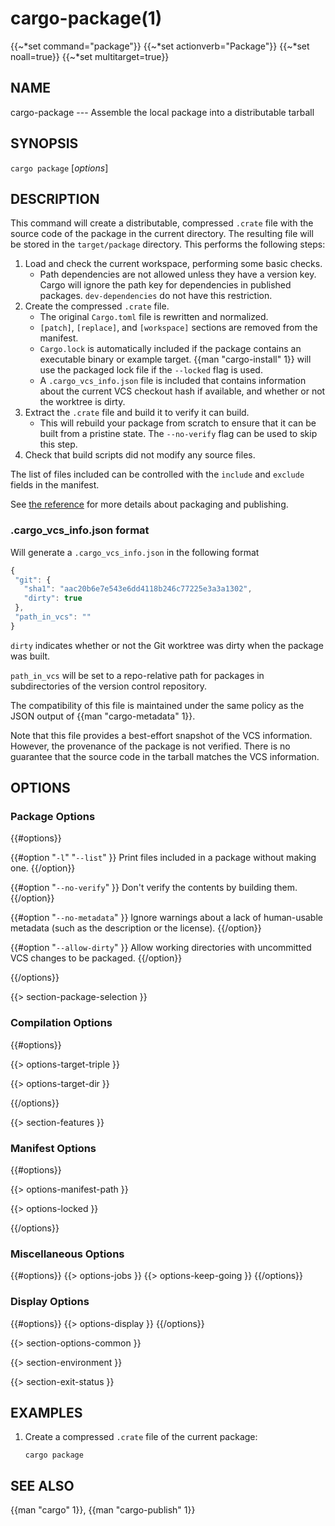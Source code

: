 # cargo-package(1)
{{~*set command="package"}}
{{~*set actionverb="Package"}}
{{~*set noall=true}}
{{~*set multitarget=true}}

## NAME

cargo-package --- Assemble the local package into a distributable tarball

## SYNOPSIS

`cargo package` [_options_]

## DESCRIPTION

This command will create a distributable, compressed `.crate` file with the
source code of the package in the current directory. The resulting file will
be stored in the `target/package` directory. This performs the following
steps:

1. Load and check the current workspace, performing some basic checks.
    - Path dependencies are not allowed unless they have a version key. Cargo
      will ignore the path key for dependencies in published packages.
      `dev-dependencies` do not have this restriction.
2. Create the compressed `.crate` file.
    - The original `Cargo.toml` file is rewritten and normalized.
    - `[patch]`, `[replace]`, and `[workspace]` sections are removed from the
      manifest.
    - `Cargo.lock` is automatically included if the package contains an
      executable binary or example target. {{man "cargo-install" 1}} will use the
      packaged lock file if the `--locked` flag is used.
    - A `.cargo_vcs_info.json` file is included that contains information
      about the current VCS checkout hash if available, and whether or not the
      worktree is dirty.
3. Extract the `.crate` file and build it to verify it can build.
    - This will rebuild your package from scratch to ensure that it can be
      built from a pristine state. The `--no-verify` flag can be used to skip
      this step.
4. Check that build scripts did not modify any source files.

The list of files included can be controlled with the `include` and `exclude`
fields in the manifest.

See [the reference](../reference/publishing.html) for more details about
packaging and publishing.

### .cargo_vcs_info.json format

Will generate a `.cargo_vcs_info.json` in the following format

```javascript
{
 "git": {
   "sha1": "aac20b6e7e543e6dd4118b246c77225e3a3a1302",
   "dirty": true
 },
 "path_in_vcs": ""
}
```

`dirty` indicates whether or not the Git worktree was dirty when the package
was built.

`path_in_vcs` will be set to a repo-relative path for packages
in subdirectories of the version control repository.

The compatibility of this file is maintained under the same policy
as the JSON output of {{man "cargo-metadata" 1}}.

Note that this file provides a best-effort snapshot of the VCS information.
However, the provenance of the package is not verified.
There is no guarantee that the source code in the tarball matches the VCS information.

## OPTIONS

### Package Options

{{#options}}

{{#option "`-l`" "`--list`" }}
Print files included in a package without making one.
{{/option}}

{{#option "`--no-verify`" }}
Don't verify the contents by building them.
{{/option}}

{{#option "`--no-metadata`" }}
Ignore warnings about a lack of human-usable metadata (such as the description
or the license).
{{/option}}

{{#option "`--allow-dirty`" }}
Allow working directories with uncommitted VCS changes to be packaged.
{{/option}}

{{/options}}

{{> section-package-selection }}

### Compilation Options

{{#options}}

{{> options-target-triple }}

{{> options-target-dir }}

{{/options}}

{{> section-features }}

### Manifest Options

{{#options}}

{{> options-manifest-path }}

{{> options-locked }}

{{/options}}

### Miscellaneous Options

{{#options}}
{{> options-jobs }}
{{> options-keep-going }}
{{/options}}

### Display Options

{{#options}}
{{> options-display }}
{{/options}}

{{> section-options-common }}

{{> section-environment }}

{{> section-exit-status }}

## EXAMPLES

1. Create a compressed `.crate` file of the current package:

       cargo package

## SEE ALSO
{{man "cargo" 1}}, {{man "cargo-publish" 1}}
